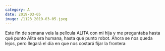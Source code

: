 ```yaml
--- 
category: A 
date: 2019-03-05 
image: /1123_2019-03-05.jpeg 
--- 
```


Este fin de semana veía la película ALITA con mi hija y me preguntaba hasta qué punto Alita era humana, hasta qué punto robot. Ahora se nos queda lejos, pero llegará el día en que nos costará fijar la frontera